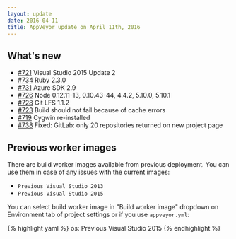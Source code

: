 ```yaml
---
layout: update
date: 2016-04-11
title: AppVeyor update on April 11th, 2016
---
```


## What's new

* [#721](https://github.com/appveyor/ci/issues/721) Visual Studio 2015 Update 2
* [#734](https://github.com/appveyor/ci/issues/734) Ruby 2.3.0
* [#731](https://github.com/appveyor/ci/issues/731) Azure SDK 2.9
* [#726](https://github.com/appveyor/ci/issues/726) Node 0.12.11-13, 0.10.43-44, 4.4.2, 5.10.0, 5.10.1
* [#728](https://github.com/appveyor/ci/issues/728) Git LFS 1.1.2
* [#723](https://github.com/appveyor/ci/issues/723) Build should not fail because of cache errors
* [#719](https://github.com/appveyor/ci/issues/719) Cygwin re-installed
* [#738](https://github.com/appveyor/ci/issues/738) Fixed: GitLab: only 20 repositories returned on new project page


## Previous worker images

There are build worker images available from previous deployment. You can use them in case of any issues with the current images:

- `Previous Visual Studio 2013`
- `Previous Visual Studio 2015`

You can select build worker image in "Build worker image" dropdown on Environment tab of project settings or if you use `appveyor.yml`:

{% highlight yaml %}
os: Previous Visual Studio 2015
{% endhighlight %}
